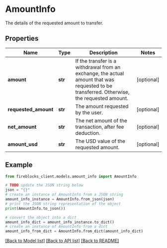 # AmountInfo

The details of the requested amount to transfer.

## Properties

Name | Type | Description | Notes
------------ | ------------- | ------------- | -------------
**amount** | **str** | If the transfer is a withdrawal from an exchange, the actual amount that was requested to be transferred. Otherwise, the requested amount. | [optional] 
**requested_amount** | **str** | The amount requested by the user. | [optional] 
**net_amount** | **str** | The net amount of the transaction, after fee deduction. | [optional] 
**amount_usd** | **str** | The USD value of the requested amount. | [optional] 

## Example

```python
from fireblocks_client.models.amount_info import AmountInfo

# TODO update the JSON string below
json = "{}"
# create an instance of AmountInfo from a JSON string
amount_info_instance = AmountInfo.from_json(json)
# print the JSON string representation of the object
print(AmountInfo.to_json())

# convert the object into a dict
amount_info_dict = amount_info_instance.to_dict()
# create an instance of AmountInfo from a dict
amount_info_from_dict = AmountInfo.from_dict(amount_info_dict)
```
[[Back to Model list]](../README.md#documentation-for-models) [[Back to API list]](../README.md#documentation-for-api-endpoints) [[Back to README]](../README.md)


